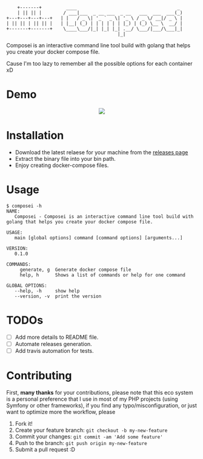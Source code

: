         +-------+         ____                                     _
        | || || |        / ___|___  _ __ ___  _ __   ___  ___  ___(_)
    +---+---+---+---+   | |   / _ \| '_ ` _ \| '_ \ / _ \/ __|/ _ \ |
    | || || | || || |   | |__| (_) | | | | | | |_) | (_) \__ \  __/ |
    +-------+-------+    \____\___/|_| |_| |_| .__/ \___/|___/\___|_|
                                             |_|



Composei is an interactive command line tool build with golang that helps you create your docker compose file.

Cause I'm too lazy to remember all the possible options for each container xD

# Demo
<p align="center">
    <img src="https://kariae.github.io/composei/demo.svg">
</p>

# Installation
- Download the latest relaese for your machine from the [releases page](https://github.com/kariae/composei/releases)
- Extract the binary file into your bin path.
- Enjoy creating docker-compose files. 

# Usage

    $ composei -h
    NAME:
       Composei - Composei is an interactive command line tool build with golang that helps you create your docker compose file.

    USAGE:
       main [global options] command [command options] [arguments...]

    VERSION:
       0.1.0

    COMMANDS:
         generate, g  Generate docker compose file
         help, h      Shows a list of commands or help for one command

    GLOBAL OPTIONS:
       --help, -h     show help
       --version, -v  print the version

# TODOs
- [ ] Add more details to README file.
- [ ] Automate releases generation.
- [ ] Add travis automation for tests.

# Contributing
First, **many thanks** for your contributions, please note that this eco system is a personal preference that I use in most of my PHP projects (using Symfony or other frameworks), if you find any typo/misconfiguration, or just want to optimize more the workflow, please
1. Fork it!
2. Create your feature branch: `git checkout -b my-new-feature`
3. Commit your changes: `git commit -am 'Add some feature'`
4. Push to the branch: `git push origin my-new-feature`
5. Submit a pull request :D
